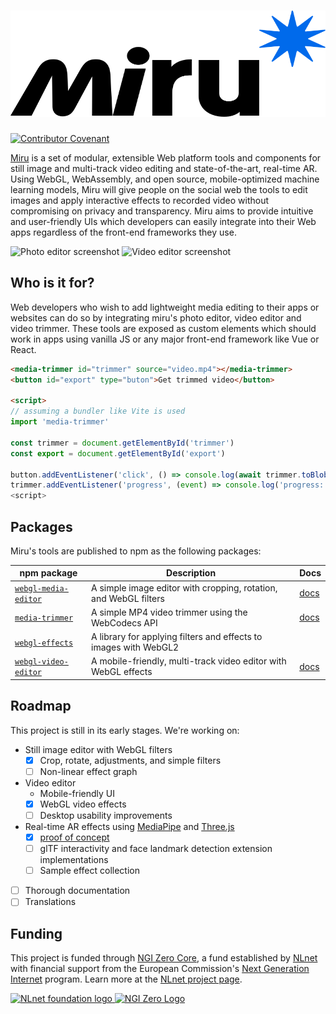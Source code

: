 <h1>
  <picture>
    <source srcset="./docs/branding/logo/white-logo.svg" media="(prefers-color-scheme: dark)" height="170px" width="100%">
    <img alt="Miru" src="./docs/branding/logo/dark-logo.svg" height="170px" width="100%">
  </picture>
</h1>

[![Contributor Covenant](https://img.shields.io/badge/Contributor%20Covenant-2.1-4baaaa.svg)](code_of_conduct.md)

[Miru](https://miru.media) is a set of modular, extensible Web platform tools and components for still image and multi-track video editing and state-of-the-art, real-time AR. Using WebGL, WebAssembly, and open source, mobile-optimized machine learning models, Miru will give people on the social web the tools to edit images and apply interactive effects to recorded video without compromising on privacy and transparency. Miru aims to provide intuitive and user-friendly UIs which developers can easily integrate into their Web apps regardless of the front-end frameworks they use.

<p class="flex justify-evenly flex-wrap">
    <img src="/webgl-media-editor-screenshot.jpg" alt="Photo editor screenshot" class="h-20rem">
    <img src="/webgl-video-editor-screenshot.jpg" alt="Video editor screenshot" class="h-20rem">
</p>

<!-- #region main -->

## Who is it for?

Web developers who wish to add lightweight media editing to their apps or websites can do so by integrating miru's photo
editor, video editor and video trimmer. These tools are exposed as custom elements which should work in apps using
vanilla JS or any major front-end framework like Vue or React.

```html
<media-trimmer id="trimmer" source="video.mp4"></media-trimmer>
<button id="export" type="buton">Get trimmed video</button>

<script>
// assuming a bundler like Vite is used
import 'media-trimmer'

const trimmer = document.getElementById('trimmer')
const export = document.getElementById('export')

button.addEventListener('click', () => console.log(await trimmer.toBlob()))
trimmer.addEventListener('progress', (event) => console.log('progress:', event.detail.progress))
<script>
```

## Packages

Miru's tools are published to npm as the following packages:

| npm package                                                              | Description                                                      | Docs                              |
| ------------------------------------------------------------------------ | ---------------------------------------------------------------- | --------------------------------- |
| [`webgl-media-editor`](https://www.npmjs.com/package/webgl-media-editor) | A simple image editor with cropping, rotation, and WebGL filters | [docs](/guide/webgl-media-editor) |
| [`media-trimmer`](https://www.npmjs.com/package/media-trimmer)           | A simple MP4 video trimmer using the WebCodecs API               | [docs](/guide/media-trimmer)      |
| [`webgl-effects`](https://www.npmjs.com/package/webgl-effects)           | A library for applying filters and effects to images with WebGL2 |                                   |
| [`webgl-video-editor`](https://www.npmjs.com/package/video-editor)       | A mobile-friendly, multi-track video editor with WebGL effects   | [docs](/guide/webgl-video-editor) |

## Roadmap

This project is still in its early stages. We're working on:

- Still image editor with WebGL filters
  - [x] Crop, rotate, adjustments, and simple filters
  - [ ] Non-linear effect graph
- Video editor
  - Mobile-friendly UI
  - [x] WebGL video effects
  - [ ] Desktop usability improvements
- Real-time AR effects using [MediaPipe](https://github.com/google-ai-edge/mediapipe) and [Three.js](https://threejs.org/)
  - [x] [proof of concept](https://miru.media/ar-effects)
  - [ ] glTF interactivity and face landmark detection extension implementations
  - [ ] Sample effect collection
- [ ] Thorough documentation
- [ ] Translations

<!-- #endregion main -->

## Funding

This project is funded through [NGI Zero Core](https://nlnet.nl/core), a fund established by [NLnet](https://nlnet.nl) with financial support from the European Commission's [Next Generation Internet](https://ngi.eu) program. Learn more at the [NLnet project page](https://nlnet.nl/project/Miru).

<a href="https://nlnet.nl">
  <picture>
    <source srcset="https://nlnet.nl/logo/banner-diapositive.svg" style="width:12.5rem" media="(prefers-color-scheme: dark)" />
    <img src="https://nlnet.nl/logo/banner.svg" style="width:12.5rem" alt="NLnet foundation logo" />
  </picture>
</a>
<a href="https://nlnet.nl/core">
  <picture>
    <source srcset="https://nlnet.nl/image/logos/NGI0_tag_white_mono.svg" style="width:12.5rem" media="(prefers-color-scheme: dark)" />
    <img src="https://nlnet.nl/image/logos/NGI0_tag.svg" style="width:12.5rem" alt="NGI Zero Logo" />
  </picture>
</a>
